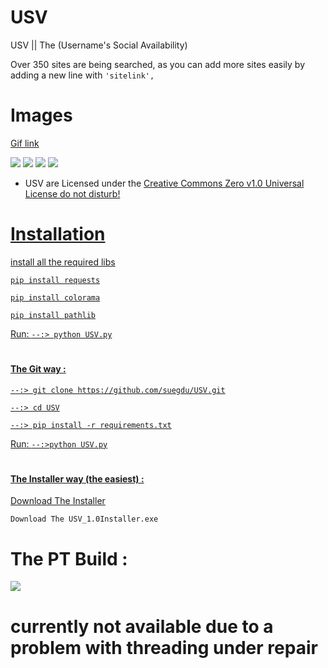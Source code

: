 # USV
USV || The (Username's Social Availability)

Over 350 sites are being searched, as you can add more sites easily by adding a new line with `'sitelink',`


# Images




<a href="https://i.postimg.cc/3rBrKJQg/ezgif-5-dd14fa6b2b.gif">Gif link</a>

![](https://cdn.discordapp.com/attachments/790231513849266177/954383757450809404/2022-03-18_17_19_06.png)
![](https://cdn.discordapp.com/attachments/790231513849266177/954383757652140062/2022-03-18_17_19_25.png)
![](https://cdn.discordapp.com/attachments/790231513849266177/954383757849288754/2022-03-18_17_19_41.png)
![](https://cdn.discordapp.com/attachments/790231513849266177/954383758050603008/2022-03-18_17_20_11.png)






 

- <p>USV are Licensed under the <a href="./LICENSE.md" </a>Creative Commons Zero v1.0 Universal License do not disturb!</p> 


# Installation

install all the required libs 


```pip install requests```

```pip install colorama```

```pip install pathlib```






Run:
```--:> python USV.py```

#
<h4>The Git way :</h4>

```--:> git clone https://github.com/suegdu/USV.git```

```--:> cd USV```

```--:> pip install -r requirements.txt```

Run:
```--:>python USV.py```

#
<h4>The Installer way (the easiest) :</h4>

<a href="https://github.com/suegdu/USV/releases">Download The Installer</a>

```Download The USV_1.0Installer.exe```


# The PT Build :

![](https://cdn.discordapp.com/attachments/854838593373995019/954142394394226789/2022-03-18_01_21_08.png)
# currently not available due to a problem with threading under repair
